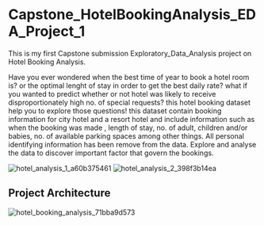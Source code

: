 # Capstone_HotelBookingAnalysis_EDA_Project_1
This is my first Capstone submission Exploratory_Data_Analysis project on Hotel Booking Analysis. 

Have you ever wondered when the best time of year to book a hotel room is? or the optimal lenght of stay  in order to get the best daily rate? what if you wanted to predict whether or not hotel was likely to receive disproportionately high no. of special requests? this hotel booking dataset help you to explore those questions!
this dataset contain booking information for city hotel and a resort hotel and include information such as when the booking was made , length of stay, no. of adult, children and/or babies, no. of available parking spaces among other things. All personal identifying information has been remove from the data. Explore and analyse the data to discover important factor that govern the bookings. 

![hotel_analysis_1_a60b375461](https://user-images.githubusercontent.com/118520544/221856463-97f60198-030b-4c03-861b-6e5f39ab0997.jpg)
![hotel_analysis_2_398f3b14ea](https://user-images.githubusercontent.com/118520544/221856541-eb771117-c1cb-4f5c-9e96-bf08fdffcde8.jpg)



## Project Architecture
![hotel_booking_analysis_71bba9d573](https://user-images.githubusercontent.com/118520544/221858378-1a0c89a7-c6c5-42b3-9b77-084914cfe3cd.png)
